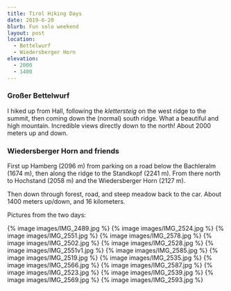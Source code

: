 ```yaml
---
title: Tirol Hiking Days
date: 2019-6-20
blurb: Fun solo weekend
layout: post
location:
  - Bettelwurf
  - Wiedersberger Horn
elevation:
  - 2000
  - 1400
---
```


### Großer Bettelwurf

I hiked up from Hall, following the *klettersteig* on the west ridge to the
summit, then coming down the (normal) south ridge. What a beautiful and high
mountain. Incredible views directly down to the
north! About 2000 meters up and down.

### Wiedersberger Horn and friends

First up Hamberg (2096 m) from parking on a road below the Bachleralm (1674 m),
then along the ridge to the Standkopf (2241 m). From there north to Hochstand
(2058 m) and the Wiedersberger Horn (2127 m).

Then down through forest, road, and steep meadow back to the car. About 1400
meters up/down, and 16 kilometers.

Pictures from the two days:

{% image images/IMG_2489.jpg %}
{% image images/IMG_2524.jpg %}
{% image images/IMG_2551.jpg %}
{% image images/IMG_2578.jpg %}
{% image images/IMG_2502.jpg %}
{% image images/IMG_2528.jpg %}
{% image images/IMG_2551v1.jpg %}
{% image images/IMG_2585.jpg %}
{% image images/IMG_2519.jpg %}
{% image images/IMG_2535.jpg %}
{% image images/IMG_2566.jpg %}
{% image images/IMG_2587.jpg %}
{% image images/IMG_2523.jpg %}
{% image images/IMG_2539.jpg %}
{% image images/IMG_2569.jpg %}
{% image images/IMG_2593.jpg %}

